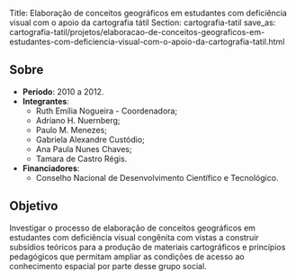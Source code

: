 Title: Elaboração de conceitos geográficos em estudantes com deficiência visual com o apoio da cartografia tátil
Section: cartografia-tatil
save_as: cartografia-tatil/projetos/elaboracao-de-conceitos-geograficos-em-estudantes-com-deficiencia-visual-com-o-apoio-da-cartografia-tatil.html

## Sobre

- **Período**: 2010 a 2012.
- **Integrantes**:
    - Ruth Emília Nogueira - Coordenadora;
    - Adriano H. Nuernberg;
    - Paulo M. Menezes;
    - Gabriela Alexandre Custódio;
    - Ana Paula Nunes Chaves;
    - Tamara de Castro Régis.
- **Financiadores**:
    - Conselho Nacional de Desenvolvimento Científico e Tecnológico.

## Objetivo

Investigar o processo de elaboração de conceitos geográficos em estudantes com
deficiência visual congênita com vistas a construir subsídios teóricos para a
produção de materiais cartográficos e princípios pedagógicos que permitam
ampliar as condições de acesso ao conhecimento espacial por parte desse grupo
social.
